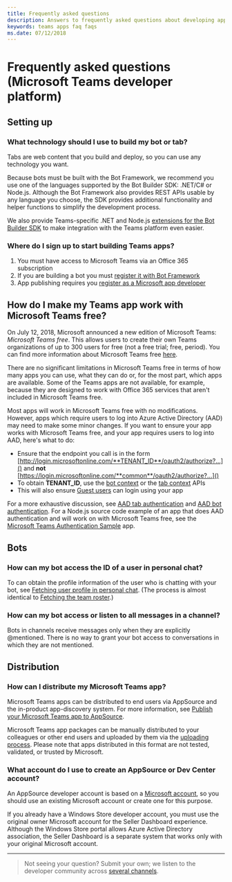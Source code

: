 ```yaml
---
title: Frequently asked questions
description: Answers to frequently asked questions about developing apps for Microsoft Teams
keywords: teams apps faq faqs
ms.date: 07/12/2018
---
```


# Frequently asked questions (Microsoft Teams developer platform)

## Setting up

### What technology should I use to build my bot or tab?

Tabs are web content that you build and deploy, so you can use any technology you want.

Because bots must be built with the Bot Framework, we recommend you use one of the languages supported by the Bot Builder SDK: .NET/C# or Node.js. Although the Bot Framework also provides REST APIs usable by any language you choose, the SDK provides additional functionality and helper functions to simplify the development process.

We also provide Teams-specific .NET and Node.js [extensions for the Bot Builder SDK](~/get-started/code#microsoft-teams-extensions-for-the-bot-builder-sdk) to make integration with the Teams platform even easier.

### Where do I sign up to start building Teams apps?

1. You must have access to Microsoft Teams via an Office 365 subscription
2. If you are building a bot you must [register it with Bot Framework](~/concepts/bots/bots-create)
3. App publishing requires you [register as a Microsoft app developer](//developer.microsoft.com/en-us/store/register)

## How do I make my Teams app work with Microsoft Teams free?

On July 12, 2018, Microsoft announced a new edition of Microsoft Teams: *Microsoft Teams free*. This allows users to create their own Teams organizations of up to 300 users for free (not a free trial; free, period). You can find more information about Microsoft Teams free [here](https://support.office.com/article/6d79a648-6913-4696-9237-ed13de64ae3c).

There are no significant limitations in Microsoft Teams free in terms of how many apps you can use, what they can do or, for the most part, which apps are available. Some of the Teams apps are not available, for example, because they are designed to work with Office 365 services that aren't included in Microsoft Teams free.

Most apps will work in Microsoft Teams free with no modifications. However, apps which require users to log into Azure Active Directory (AAD) may need to make some minor changes. If you want to ensure your app works with Microsoft Teams free, and your app requires users to log into AAD, here's what to do:
* Ensure that the endpoint you call is in the form [http://login.microsoftonline.com/**TENANT_ID**/oauth2/authorize?...]()
  and **not**  [https://login.microsoftonline.com/**common**/oauth2/authorize?...]()
* To obtain **TENANT_ID**, use the [bot context](~/concepts/bots/bots-context) or the [tab context](~/concepts/tabs/tabs-context) APIs
* This will also ensure [Guest users](https://docs.microsoft.com/en-us/MicrosoftTeams/guest-access) can login using your app

For a more exhaustive discussion, see [AAD tab authentication](~/concepts/authentication/auth-tab-aad) and [AAD bot authentication](~/concepts/authentication/auth-bot-aad). For a Node.js source code example of an app that does AAD authentication and will work on with Microsoft Teams free, see the [Microsoft Teams Authentication Sample](https://github.com/OfficeDev/microsoft-teams-sample-auth-node) app.

## Bots

### How can my bot access the ID of a user in personal chat?

To can obtain the profile information of the user who is chatting with your bot, see [Fetching user profile in personal chat](~/concepts/bots/bots-context#fetching-user-profile-in-11-chat). (The process is almost identical to [Fetching the team roster](~/concepts/bots/bots-context#fetching-the-team-roster).)

### How can my bot access or listen to all messages in a channel?

Bots in channels receive messages only when they are explicitly @mentioned. There is no way to grant your bot access to conversations in which they are not mentioned.

## Distribution

### How can I distribute my Microsoft Teams app?

Microsoft Teams apps can be distributed to end users via AppSource and the in-product app-discovery system. For more information, see [Publish your Microsoft Teams app to AppSource](~/publishing/apps-publish).

Microsoft Teams app packages can be manually distributed to your colleagues or other end users and uploaded by them via the [uploading process](~/concepts/apps/apps-upload). Please note that apps distributed in this format are not tested, validated, or trusted by Microsoft.

### What account do I use to create an AppSource or Dev Center account?

An AppSource developer account is based on a [Microsoft account](https://account.microsoft.com/account), so you should use an existing Microsoft account or create one for this purpose.

If you already have a Windows Store developer account, you must use the original owner Microsoft account for the Seller Dashboard experience. Although the Windows Store portal allows Azure Active Directory association, the Seller Dashboard is a separate system that works only with your original Microsoft account.

---

>Not seeing your question? Submit your own; we listen to the developer community across [several channels](~/feedback).
